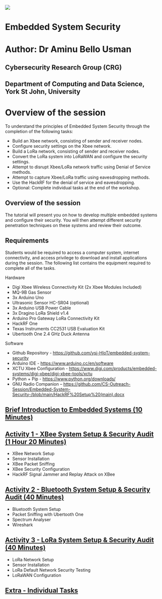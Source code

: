 ![](https://github.com/CS-Outreach-Session/Embedded-System-Security-/blob/main/Images/ysj_HIoT.png)

# Embedded System Security
#   Author: Dr Aminu Bello Usman 

## Cybersecurity Research Group (CRG)
## Department of Computing and Data Science, York St John, University

# Overview of the session

To understand the principles of Embedded System Security through the completion of the following tasks:

*	Build an Xbee network, consisting of sender and receiver nodes.
*	Configure security settings on the Xbee network.
*	Build a LoRa network, consisting of sender and receiver nodes.
*	Convert the LoRa system into LoRaWAN and configure the security settings.
*	Attempt to disrupt Xbee/LoRa network traffic using Denial of Service methods.
*	Attempt to capture Xbee/LoRa traffic using eavesdropping methods.
*	Use the HackRF for the denial of service and eavesdropping.
*	Optional: Complete individual tasks at the end of the workshop.

## Overview of the session 
The tutorial will present you on how to develop multiple embedded systems and configure their security. You will then attempt different security penetration techniques on these systems and review their outcome.

## Requirements 

Students would be required to access a computer system, internet connectivity, and access privilege to download and install applications during the session. The following list contains the equipment required to complete all of the tasks.

Hardware
*	Digi Xbee Wireless Connectivity Kit (2x Xbee Modules Included)
*	MQ-9B Gas Sensor
*	3x Arduino Uno
*	Ultrasonic Sensor HC-SR04 (optional)
*	3x Arduino USB Power Cable
*	3x Dragino LoRa Shield v1.4
*	Arduino Pro Gateway LoRa Connectivity Kit
*	HackRF One
*	Texas Instruments CC2531 USB Evaluation Kit
*	Ubertooth One 2.4 GHz Duck Antenna

Software
*	Github Repository - https://github.com/ysj-HIoT/embedded-system-security
*	Arduino IDE - https://www.arduino.cc/en/software
*	XCTU Xbee Configuration - https://www.digi.com/products/embedded-systems/digi-xbee/digi-xbee-tools/xctu
*	Python + Pip - https://www.python.org/downloads/
*	GNU Radio Companion – https://github.com/CS-Outreach-Session/Embedded-System-Security-/blob/main/HackRF%20Setup%20(main).docx

## [Brief Introduction to Embedded Systems (10 Minutes)](https://github.com/CS-Outreach-Session/Embedded-System-Security-/tree/main/Embedded-System-Intro)
 
## [Activity 1 - XBee System Setup & Security Audit (1 Hour 20 Minutes)](https://github.com/CS-Outreach-Session/Embedded-System-Security-/tree/main/XBee%20System%20Setup%20%26%20Security%20Audit)
* XBee Network Setup
* Sensor Installation
* XBee Packet Sniffing
* XBee Security Configuration
* HackRF Signal Jammer and Replay Attack on XBee


## [Activity 2 - Bluetooth System Setup & Security Audit (40 Minutes)](https://github.com/CS-Outreach-Session/Embedded-System-Security-/tree/main/Bluetooth%20System%20Setup%20%26%20Security%20Audit)
* Bluetooth System Setup
* Packet Sniffing with Ubertooth One
* Spectrum Analyser
* Wireshark

## [Activity 3 - LoRa System Setup & Security Audit (40 Minutes)](https://github.com/CS-Outreach-Session/Embedded-System-Security-/tree/main/LoRa%20System%20Setup%20&%20Security%20Audit)
* LoRa Network Setup
* Sensor Installation
* LoRa Default Network Security Testing
* LoRaWAN Configuration

## [Extra - Individual Tasks](https://github.com/CS-Outreach-Session/Network-Security-/tree/main/extra)
